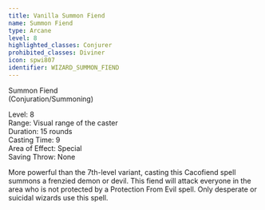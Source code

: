 ```yaml
---
title: Vanilla Summon Fiend
name: Summon Fiend
type: Arcane
level: 8
highlighted_classes: Conjurer
prohibited_classes: Diviner
icon: spwi807
identifier: WIZARD_SUMMON_FIEND
---
```

Summon Fiend  
(Conjuration/Summoning)   
  
Level: 8  
Range: Visual range of the caster   
Duration: 15 rounds  
Casting Time: 9  
Area of Effect: Special  
Saving Throw: None   
  
More powerful than the 7th-level variant, casting this Cacofiend spell summons a frenzied demon or devil. This fiend will attack everyone in the area who is not protected by a Protection From Evil spell. Only desperate or suicidal wizards use this spell.  
